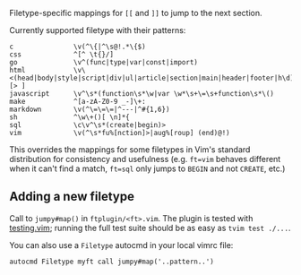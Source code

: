 Filetype-specific mappings for `[[` and `]]` to jump to the next section.

Currently supported filetype with their patterns:
<!-- Note: generate with tbl script -->
<!-- TODO: add description, maybe make table? -->

    c               \v(^\{|^\s@!.*\{$) 
    css             ^[^ \t{}/] 
    go              \v^(func|type|var|const|import) 
    html            \v\<(head|body|style|script|div|ul|article|section|main|header|footer|h\d)[> ] 
    javascript      \v^\s*(function\s*\w|var \w*\s+\=\s+function\s*\() 
    make            ^[a-zA-Z0-9 _-]\+: 
    markdown        \v(^\=\=\=|^---|^#{1,6}) 
    sh              ^\w\+()[ \n]*{ 
    sql             \c\v^\s*(create|begin)> 
    vim             \v(^\s*fu%[nction]>|aug%[roup] (end)@!) 

This overrides the mappings for some filetypes in Vim's standard distribution
for consistency and usefulness (e.g. `ft=vim` behaves different when it can't
find a match, `ft=sql` only jumps to `BEGIN` and not `CREATE`, etc.)

Adding a new filetype
---------------------

Call to `jumpy#map()` in `ftplugin/<ft>.vim`. The plugin is tested with
[testing.vim](https://github.com/arp242/testing.vim); running the full test
suite should be as easy as `tvim test ./...`.

You can also use a `Filetype` autocmd in your local vimrc file:

    autocmd Filetype myft call jumpy#map('..pattern..')
